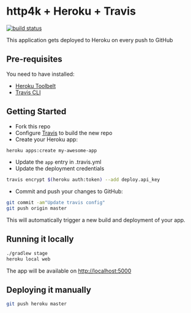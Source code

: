 # http4k + Heroku + Travis 

[![build status](https://travis-ci.org/http4k/http4k-heroku-travis-example-app.svg?branch=master)](https://travis-ci.org/http4k/http4k-heroku-travis-example-app.svg?branch=master)

This application gets deployed to Heroku on every push to GitHub

## Pre-requisites

You need to have installed:
* [Heroku Toolbelt](https://devcenter.heroku.com/articles/heroku-cli#download-and-install)
* [Travis CLI](https://github.com/travis-ci/travis.rb#installation)

## Getting Started

* Fork this repo
* Configure [Travis](https://travis-ci.org) to build the new repo
* Create your Heroku app:

```bash
heroku apps:create my-awesome-app
```

* Update the `app` entry in .travis.yml
* Update the deployment credentials

```bash
travis encrypt $(heroku auth:token) --add deploy.api_key
```

* Commit and push your changes to GitHub:

```bash
git commit -am"Update travis config"
git push origin master
```

This will automatically trigger a new build and deployment of your app.

## Running it locally

```bash
./gradlew stage
heroku local web
```

The app will be available on [http://localhost:5000](http://localhost:5000)

## Deploying it manually

```bash
git push heroku master
```
